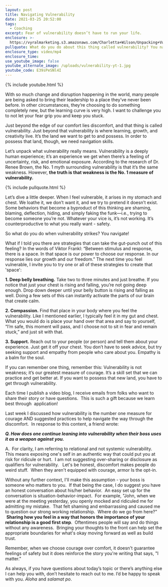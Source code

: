 ```yaml
---
layout: post
title: Navigating Vulnerability
date: 2021-03-25 20:52:00
tags:
  - Coaching
excerpt: Fear of vulnerability doesn’t have to run your life.
enclosure: >-
  https://vyralmarketing.s3.amazonaws.com/Charletta+Wilson/Unpacking+Vulnerability.mp4
pullquote: What do you do about this thing called vulnerability? You navigate.
enclosure_type: video/mp4
enclosure_time:
use_youtube_image: false
youtube_alternate_image: /uploads/vulnerability-yt-1.jpg
youtube_code: E39sPeSNl4I
---
```

{% include youtube.html %}

With so much change and disruption happening in the world, many people are being asked to bring their leadership to a place they’ve never been before. In other circumstances, they’re choosing to do something completely new, but the learning curve is very high. I want to challenge you to not let your fear grip you and keep you stuck.&nbsp;

Just beyond the edge of our comfort lies discomfort, and that thing is called vulnerability. Just beyond that vulnerability is where learning, growth, and creativity live. It’s the land we want to get to and possess. In order to possess that land, though, we need navigation skills.&nbsp;&nbsp;

Let’s unpack what vulnerability really means. Vulnerability is a deeply human experience; it’s an experience we get when there’s a feeling of uncertainty, risk, and emotional exposure. According to the research of Dr. Renee Brown, the No. 1 myth surrounding vulnerability is that it’s the same weakness. However,&nbsp;**the truth is that weakness is the No. 1 measure of vulnerability.**&nbsp;

{% include pullquote.html %}

Let’s dive a little deeper. When I feel vulnerable, it arises in my stomach and chest. We loathe it, we don’t want it, and we try to pretend it doesn’t exist. Some behaviors that become a byproduct of this thinking are shaming, blaming, deflection, hiding, and simply faking the funk—i.e., trying to become someone you’re not. Whatever your vice is, it’s not working. It’s counterproductive to what you really want - safety.&nbsp;

So what do you do when vulnerability strikes? You navigate\!

What if I told you there are strategies that can take the gut-punch out of this feeling? In the words of Viktor Frankl: “Between stimulus and response, there is a space. In that space is our power to choose our response. In our response lies our growth and our freedom.” The next time you feel vulnerable, I invite you to try one or all of these strategies to create that 'space':

**1\. Deep belly breathing.**&nbsp;Take two to three minutes and just breathe. If you notice that just your chest is rising and falling, you’re not going deep enough. Drop down deeper until your belly button is rising and falling as well. Doing a few sets of this can instantly activate the parts of our brain that create calm.&nbsp;

**2\. Compassion.**&nbsp;Find that place in your body where you feel the vulnerability. Like I mentioned earlier, I typically feel it in my gut and chest. What you would do is place your hand over that area and say to yourself, “I’m safe, this moment will pass, and I choose not to sit in fear and remain stuck,” and just sit with that.&nbsp;

**3\. Support.**&nbsp;Reach out to your people (or person) and tell them about your experience. Just get it off your chest. You don’t have to seek advice, but try seeking support and empathy from people who care about you. Empathy is a balm for the soul.

If you can remember one thing, remember this: Vulnerability is not weakness; it’s our greatest measure of courage. It’s a skill set that we can practice and get better at. If you want to possess that new land, you have to get through vulnerability.&nbsp;

Each time I publish a video blog, I receive emails from folks who want to share their story or have questions.&nbsp; This is such a gift because we learn best through&nbsp; application\!&nbsp; &nbsp;&nbsp;

Last week I discussed how vulnerability is the number one measure for courage AND suggested practices to help navigate the way through the discomfort.&nbsp; In response to this content, a friend wrote:&nbsp;

***Q. How does one continue leaning into vulnerability when their boss uses it as a weapon against you.***

A.&nbsp; For clarity, I am referring to relational and not systemic vulnerability.&nbsp; This means exposing one's self in an authentic way that could put you at risk for ridicule or hurt.&nbsp; I am not suggesting over-sharing or disclosure as qualifiers for vulnerability.&nbsp; &nbsp;Let's be honest, discomfort makes people do weird stuff.&nbsp; When they aren't equipped with courage, armor Is the opt-in.&nbsp;

Without any further context, I'll make this assumption - your boss is someone who matters to you.&nbsp; If that being the case, I do suggest you have an honest conversation about his/her behavior.&nbsp; An easy set up for the conversation is situation-behavior-impact.&nbsp; For example, "John, when we were at the meeting yesterday, you openly mocked and ridiculed me for admitting my mistake.&nbsp; That felt shaming and embarrassing and caused me to question our strong working relationship.&nbsp; Where do we go from here?" &nbsp;**Sharing how you feel in a way that honors the importance of your relationship is a good first step**.&nbsp; Oftentimes people will say and do things without any awareness.&nbsp; Bringing your thoughts to the front can help set the appropriate boundaries for what's okay moving forward as well as build trust.&nbsp;&nbsp;

Remember, when we choose courage over comfort, it doesn't guarantee feelings of safety but it does reinforce the story you're writing that says, "I matter."

As always, if you have questions about today’s topic or there’s anything else I can help you with, don’t hesitate to reach out to me. I’d be happy to speak with you.&nbsp;*Aloha*&nbsp;and&nbsp;*salamat po*.
